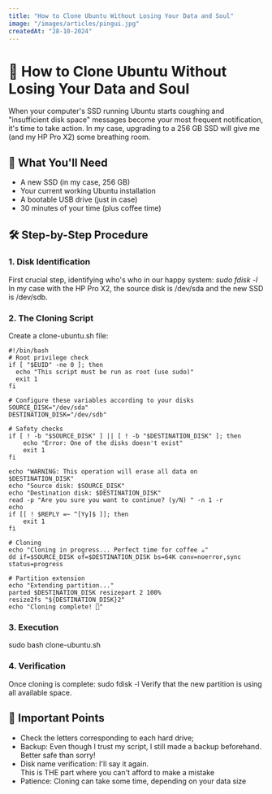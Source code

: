 ```yaml
---
title: "How to Clone Ubuntu Without Losing Your Data and Soul"
image: "/images/articles/pingui.jpg"
createdAt: "28-10-2024"
---
```


# 🚀 How to Clone Ubuntu Without Losing Your Data and Soul

When your computer's SSD running Ubuntu starts coughing and "insufficient disk space" messages become your most frequent notification, it's time to take action. In my case, upgrading to a 256 GB SSD will give me (and my HP Pro X2) some breathing room.

## 🎯 What You'll Need

- A new SSD (in my case, 256 GB)
- Your current working Ubuntu installation
- A bootable USB drive (just in case)
- 30 minutes of your time (plus coffee time)

## 🛠 Step-by-Step Procedure

### 1. Disk Identification

First crucial step, identifying who's who in our happy system:
_sudo fdisk -l_
In my case with the HP Pro X2, the source disk is /dev/sda and the new SSD is /dev/sdb.

### 2. The Cloning Script

Create a clone-ubuntu.sh file:

```
#!/bin/bash
# Root privilege check
if [ "$EUID" -ne 0 ]; then
  echo "This script must be run as root (use sudo)"
  exit 1
fi

# Configure these variables according to your disks
SOURCE_DISK="/dev/sda"
DESTINATION_DISK="/dev/sdb"

# Safety checks
if [ ! -b "$SOURCE_DISK" ] || [ ! -b "$DESTINATION_DISK" ]; then
    echo "Error: One of the disks doesn't exist"
    exit 1
fi

echo "WARNING: This operation will erase all data on $DESTINATION_DISK"
echo "Source disk: $SOURCE_DISK"
echo "Destination disk: $DESTINATION_DISK"
read -p "Are you sure you want to continue? (y/N) " -n 1 -r
echo
if [[ ! $REPLY =~ ^[Yy]$ ]]; then
    exit 1
fi

# Cloning
echo "Cloning in progress... Perfect time for coffee ☕"
dd if=$SOURCE_DISK of=$DESTINATION_DISK bs=64K conv=noerror,sync status=progress

# Partition extension
echo "Extending partition..."
parted $DESTINATION_DISK resizepart 2 100%
resize2fs "${DESTINATION_DISK}2"
echo "Cloning complete! 🎉"
```

### 3. Execution

sudo bash clone-ubuntu.sh

### 4. Verification

Once cloning is complete:
sudo fdisk -l
Verify that the new partition is using all available space.

## 🎯 Important Points

- Check the letters corresponding to each hard drive;
- Backup: Even though I trust my script, I still made a backup beforehand. Better safe than sorry!
- Disk name verification: I'll say it again.\
  This is THE part where you can't afford to make a mistake
- Patience: Cloning can take some time, depending on your data size
